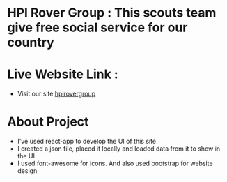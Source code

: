 # HPI Rover Group : This scouts team give free social service for our country

# Live Website Link :
* Visit our site  [hpirovergroup](https://hpirovergroup.netlify.app)


# About Project 
- I've used react-app to develop the UI of this site
- I created a json file, placed it locally and loaded data from it to show in the UI
- I used font-awesome for icons. And also used bootstrap for website design
